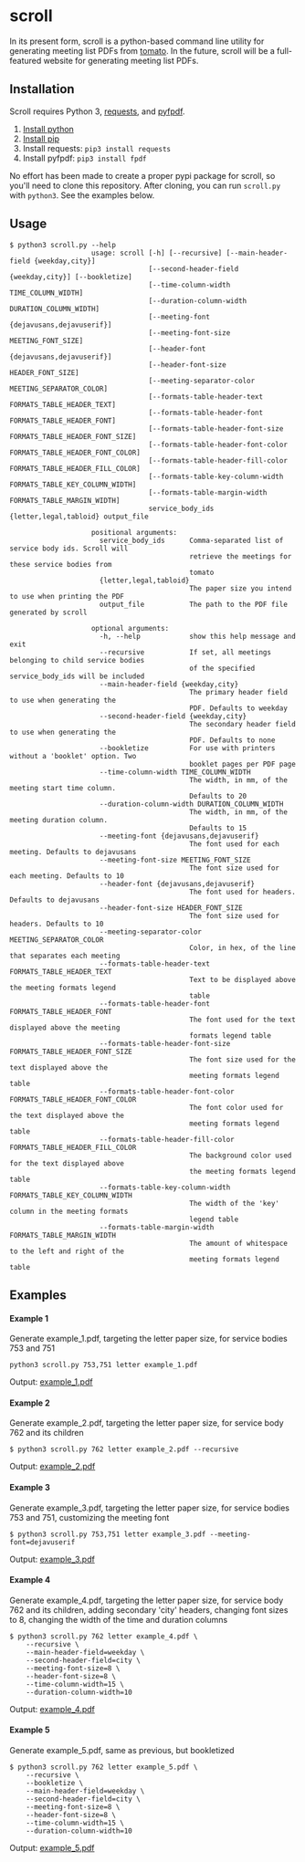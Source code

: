 # scroll
In its present form, scroll is a python-based command line utility for generating meeting list PDFs from [tomato](https://github.com/jbraswell/tomato). In the future, scroll will be a full-featured website for generating meeting list PDFs.

## Installation
Scroll requires Python 3, [requests](http://docs.python-requests.org/en/master/), and [pyfpdf](https://github.com/reingart/pyfpdf).

1. [Install python](https://www.python.org/downloads/)
2. [Install pip](https://pip.pypa.io/en/stable/installing/)
3. Install requests: `pip3 install requests`
4. Install pyfpdf: `pip3 install fpdf`

No effort has been made to create a proper pypi package for scroll, so you'll need to clone this repository. After cloning, you can run `scroll.py` with `python3`. See the examples below.
 
## Usage
```
$ python3 scroll.py --help
                    usage: scroll [-h] [--recursive] [--main-header-field {weekday,city}]
                                  [--second-header-field {weekday,city}] [--bookletize]
                                  [--time-column-width TIME_COLUMN_WIDTH]
                                  [--duration-column-width DURATION_COLUMN_WIDTH]
                                  [--meeting-font {dejavusans,dejavuserif}]
                                  [--meeting-font-size MEETING_FONT_SIZE]
                                  [--header-font {dejavusans,dejavuserif}]
                                  [--header-font-size HEADER_FONT_SIZE]
                                  [--meeting-separator-color MEETING_SEPARATOR_COLOR]
                                  [--formats-table-header-text FORMATS_TABLE_HEADER_TEXT]
                                  [--formats-table-header-font FORMATS_TABLE_HEADER_FONT]
                                  [--formats-table-header-font-size FORMATS_TABLE_HEADER_FONT_SIZE]
                                  [--formats-table-header-font-color FORMATS_TABLE_HEADER_FONT_COLOR]
                                  [--formats-table-header-fill-color FORMATS_TABLE_HEADER_FILL_COLOR]
                                  [--formats-table-key-column-width FORMATS_TABLE_KEY_COLUMN_WIDTH]
                                  [--formats-table-margin-width FORMATS_TABLE_MARGIN_WIDTH]
                                  service_body_ids {letter,legal,tabloid} output_file
                    
                    positional arguments:
                      service_body_ids      Comma-separated list of service body ids. Scroll will
                                            retrieve the meetings for these service bodies from
                                            tomato
                      {letter,legal,tabloid}
                                            The paper size you intend to use when printing the PDF
                      output_file           The path to the PDF file generated by scroll
                    
                    optional arguments:
                      -h, --help            show this help message and exit
                      --recursive           If set, all meetings belonging to child service bodies
                                            of the specified service_body_ids will be included
                      --main-header-field {weekday,city}
                                            The primary header field to use when generating the
                                            PDF. Defaults to weekday
                      --second-header-field {weekday,city}
                                            The secondary header field to use when generating the
                                            PDF. Defaults to none
                      --bookletize          For use with printers without a 'booklet' option. Two
                                            booklet pages per PDF page
                      --time-column-width TIME_COLUMN_WIDTH
                                            The width, in mm, of the meeting start time column.
                                            Defaults to 20
                      --duration-column-width DURATION_COLUMN_WIDTH
                                            The width, in mm, of the meeting duration column.
                                            Defaults to 15
                      --meeting-font {dejavusans,dejavuserif}
                                            The font used for each meeting. Defaults to dejavusans
                      --meeting-font-size MEETING_FONT_SIZE
                                            The font size used for each meeting. Defaults to 10
                      --header-font {dejavusans,dejavuserif}
                                            The font used for headers. Defaults to dejavusans
                      --header-font-size HEADER_FONT_SIZE
                                            The font size used for headers. Defaults to 10
                      --meeting-separator-color MEETING_SEPARATOR_COLOR
                                            Color, in hex, of the line that separates each meeting
                      --formats-table-header-text FORMATS_TABLE_HEADER_TEXT
                                            Text to be displayed above the meeting formats legend
                                            table
                      --formats-table-header-font FORMATS_TABLE_HEADER_FONT
                                            The font used for the text displayed above the meeting
                                            formats legend table
                      --formats-table-header-font-size FORMATS_TABLE_HEADER_FONT_SIZE
                                            The font size used for the text displayed above the
                                            meeting formats legend table
                      --formats-table-header-font-color FORMATS_TABLE_HEADER_FONT_COLOR
                                            The font color used for the text displayed above the
                                            meeting formats legend table
                      --formats-table-header-fill-color FORMATS_TABLE_HEADER_FILL_COLOR
                                            The background color used for the text displayed above
                                            the meeting formats legend table
                      --formats-table-key-column-width FORMATS_TABLE_KEY_COLUMN_WIDTH
                                            The width of the 'key' column in the meeting formats
                                            legend table
                      --formats-table-margin-width FORMATS_TABLE_MARGIN_WIDTH
                                            The amount of whitespace to the left and right of the
                                            meeting formats legend table
```

## Examples
#### Example 1
Generate example_1.pdf, targeting the letter paper size, for service bodies 753 and 751
```
python3 scroll.py 753,751 letter example_1.pdf
```
Output: [example_1.pdf](https://s3.amazonaws.com/scroll-examples/example_1.pdf)

#### Example 2
Generate example_2.pdf, targeting the letter paper size, for service body 762 and its children
```
$ python3 scroll.py 762 letter example_2.pdf --recursive
```
Output: [example_2.pdf](https://s3.amazonaws.com/scroll-examples/example_2.pdf)

#### Example 3
Generate example_3.pdf, targeting the letter paper size, for service bodies 753 and 751, customizing the meeting font
```
$ python3 scroll.py 753,751 letter example_3.pdf --meeting-font=dejavuserif
```
Output: [example_3.pdf](https://s3.amazonaws.com/scroll-examples/example_3.pdf)

#### Example 4
Generate example_4.pdf, targeting the letter paper size, for service body 762 and its children, adding secondary 'city' headers, changing font sizes to 8, changing the width of the time and duration columns
```
$ python3 scroll.py 762 letter example_4.pdf \
    --recursive \
    --main-header-field=weekday \
    --second-header-field=city \
    --meeting-font-size=8 \
    --header-font-size=8 \
    --time-column-width=15 \
    --duration-column-width=10
```
Output: [example_4.pdf](https://s3.amazonaws.com/scroll-examples/example_4.pdf)

#### Example 5
Generate example_5.pdf, same as previous, but bookletized
```
$ python3 scroll.py 762 letter example_5.pdf \
    --recursive \
    --bookletize \
    --main-header-field=weekday \
    --second-header-field=city \
    --meeting-font-size=8 \
    --header-font-size=8 \
    --time-column-width=15 \
    --duration-column-width=10
```
Output: [example_5.pdf](https://s3.amazonaws.com/scroll-examples/example_5.pdf)